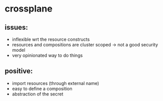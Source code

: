# crossplane

## issues:

- inflexible wrt the resource constructs
- resources and compositions are cluster scoped -> not a good security model
- very opinionated way to do things

## positive:

- import resources (through external name)
- easy to define a composition
- abstraction of the secret